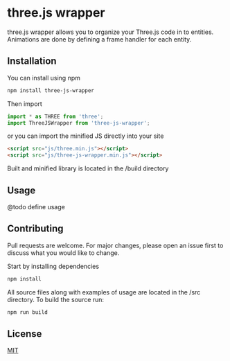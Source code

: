 # three.js wrapper

three.js wrapper allows you to organize your Three.js code in to entities. Animations are done by defining a frame handler for each entity.

## Installation

You can install using npm

```bash
npm install three-js-wrapper
```

Then import
```JavaScript
import * as THREE from 'three';
import ThreeJSWrapper from 'three-js-wrapper';
```

or you can import the minified JS directly into your site
```html
<script src="js/three.min.js"></script>
<script src="js/three-js-wrapper.min.js"></script>
```

Built and minified library is located in the /build directory

## Usage

@todo define usage

## Contributing
Pull requests are welcome. For major changes, please open an issue first to discuss what you would like to change.

Start by installing dependencies
```bash
npm install
```

All source files along with examples of usage are located in the /src directory. To build the source run:
```bash
npm run build
```

## License
[MIT](https://choosealicense.com/licenses/mit/)